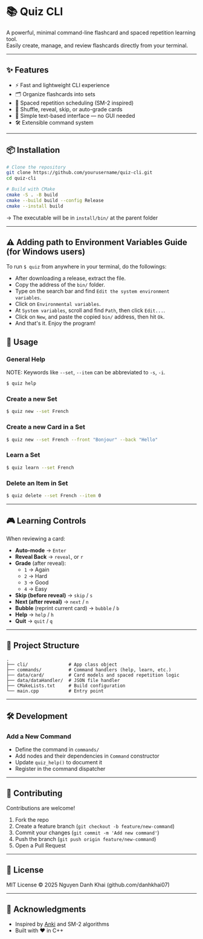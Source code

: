 # 📚 Quiz CLI

A powerful, minimal command-line flashcard and spaced repetition learning tool.  
Easily create, manage, and review flashcards directly from your terminal.

---

## ✨ Features

- ⚡ Fast and lightweight CLI experience
- 🗂️ Organize flashcards into sets
- 🔄 Spaced repetition scheduling (SM-2 inspired)
- 🎲 Shuffle, reveal, skip, or auto-grade cards
- 📖 Simple text-based interface — no GUI needed
- 🛠️ Extensible command system

---

## 📦 Installation

```bash
# Clone the repository
git clone https://github.com/yourusername/quiz-cli.git
cd quiz-cli

# Build with CMake
cmake -S . -B build
cmake --build build --config Release
cmake --install build
```
-> The executable will be in `install/bin/` at the parent folder

---

## ⚠️ Adding path to Environment Variables Guide (for Windows users)

  To run `$ quiz` from anywhere in your terminal, do the followings: 
  - After downloading a release, extract the file.
  - Copy the address of the `bin/` folder.
  - Type on the search bar and find `Edit the system environment variables`.
  - Click on `Environmental variables`.
  - At `System variables`, scroll and find `Path`, then click `Edit...`.
  - Click on `New`, and paste the copied `bin/` address, then hit `Ok`.
  - And that's it. Enjoy the program!

## 🚀 Usage

### General Help
  NOTE: Keywords like `--set`,  `--item` can be abbreviated to `-s`, `-i`.

```bash
$ quiz help
```

### Create a new Set
```bash
$ quiz new --set French
```

### Create a new Card in a Set
```bash
$ quiz new --set French --front "Bonjour" --back "Hello"
```

### Learn a Set
```bash
$ quiz learn --set French
```

### Delete an Item in Set
```bash
$ quiz delete --set French --item 0
```

---

## 🎮 Learning Controls

When reviewing a card:

- **Auto-mode** → `Enter`
- **Reveal Back** → `reveal`, or `r`
- **Grade** (after reveal):
  - `1` → Again
  - `2` → Hard
  - `3` → Good
  - `4` → Easy
- **Skip (before reveal)** → `skip` / `s`
- **Next (after reveal)** → `next` / `n`
- **Bubble** (reprint current card) → `bubble` / `b`
- **Help** → `help` / `h`
- **Quit** → `quit` / `q`

---

## 📂 Project Structure

```text
.
├── cli/               # App class object
├── commands/          # Command handlers (help, learn, etc.)
├── data/card/         # Card models and spaced repetition logic
├── data/dataHandler/  # JSON file handler 
├── CMakeLists.txt     # Build configuration
└── main.cpp           # Entry point
```

---

## 🛠️ Development

### Add a New Command
- Define the command in `commands/`
- Add nodes and their dependencies in `Command` constructor
- Update `quiz_help()` to document it
- Register in the command dispatcher

---

## 🤝 Contributing

Contributions are welcome!  
1. Fork the repo  
2. Create a feature branch (`git checkout -b feature/new-command`)  
3. Commit your changes (`git commit -m 'Add new command'`)  
4. Push the branch (`git push origin feature/new-command`)  
5. Open a Pull Request  

---

## 📜 License

MIT License © 2025 Nguyen Danh Khai (github.com/danhkhai07)

---

## 🌟 Acknowledgments

- Inspired by [Anki](https://apps.ankiweb.net/) and SM-2 algorithms
- Built with ❤️ in C++